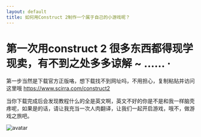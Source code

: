 ```yaml
---
layout: default
title: 如何用Construct 2制作一个属于自己的小游戏呢？
---
```


# 第一次用construct 2 很多东西都得现学现卖，有不到之处多多谅解 ~ …… ·

第一步当然是下载官方正版咯，想下载找不到网址吗，不用担心，复制粘贴并访问这里哦 https://www.scirra.com/construct2


当你下载完成后会发现教程什么的全是英文啊，英文不好的你是不是和我一样脑壳疼呢，如果是的话，请让我充当一次人肉翻译，让我们一起开启游戏，哦不，做游戏之旅吧。


![avatar](C:\Users\Thinkpad\Pictures\Screenshots)




